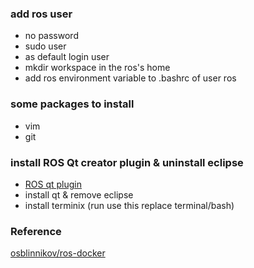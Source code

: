 ### add ros user
* no password
* sudo user
* as default login user
* mkdir  workspace in the ros's home
* add ros environment variable to .bashrc of user ros

### some packages to install
* vim
* git

### install ROS Qt creator plugin & uninstall eclipse
* [ROS qt plugin](https://github.com/ros-industrial/ros_qtc_plugin)
* install qt & remove eclipse
* install terminix (run use this replace terminal/bash)

### Reference
[osblinnikov/ros-docker](https://github.com/osblinnikov/ros-docker)
